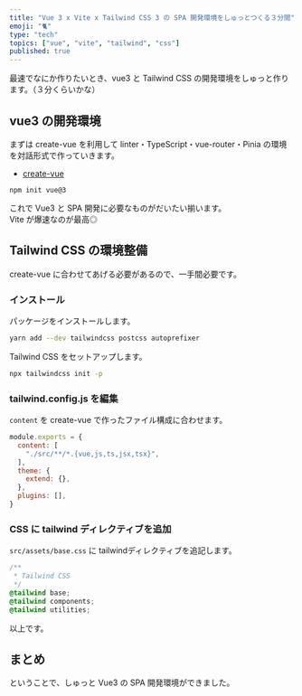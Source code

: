 ```yaml
---
title: "Vue 3 x Vite x Tailwind CSS 3 の SPA 開発環境をしゅっとつくる３分間"
emoji: "🐈"
type: "tech"
topics: ["vue", "vite", "tailwind", "css"]
published: true
---
```


最速でなにか作りたいとき、vue3 と Tailwind CSS の開発環境をしゅっと作ります。（３分くらいかな）

## vue3 の開発環境

まずは create-vue を利用して linter・TypeScript・vue-router・Pinia の環境を対話形式で作っていきます。

- [create-vue](https://github.com/vuejs/create-vue)

```bath
npm init vue@3
```

これで Vue3 と SPA 開発に必要なものがだいたい揃います。  
Vite が爆速なのが最高◎

## Tailwind CSS の環境整備

create-vue に合わせてあげる必要があるので、一手間必要です。

### インストール

パッケージをインストールします。

```bash
yarn add --dev tailwindcss postcss autoprefixer
```

Tailwind CSS をセットアップします。

```bash
npx tailwindcss init -p
```

### tailwind.config.js を編集

`content` を create-vue で作ったファイル構成に合わせます。

```tailwind.config.js
module.exports = {
  content: [
    "./src/**/*.{vue,js,ts,jsx,tsx}",
  ],
  theme: {
    extend: {},
  },
  plugins: [],
}
```

### CSS に tailwind ディレクティブを追加

`src/assets/base.css` に tailwindディレクティブを追記します。

```src/assets/base.css
/**
 * Tailwind CSS
 */
@tailwind base;
@tailwind components;
@tailwind utilities;
```

以上です。

## まとめ

ということで、しゅっと Vue3 の SPA 開発環境ができました。

